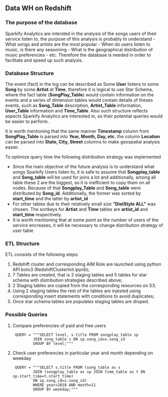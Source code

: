 ## **Data WH on Redshift**


### The purpose of the database

Sparkify Analytics are intersted in the analysis of the songs users of their service listen to, the purpose of this analysis is probably to understand
    - What songs and artists are the most popular
    - When do users listen to music, is there any seasoning
    - What is the geographical distribution of music preferencies
    - etc.
Therefore the database is needed in order to facilitate and speed up such analysis.


### Database Structure

The event (fact) in the log can be described as Some **User** listens to some **Song** by some **Artist** at **Time**,  therefore it is logical to use Star Schema, where the fact table (**SongPlay_Table**) would contain information on the events and a series of dimension tables would contain details of theses events, such as **Song_Table** description, **Artist_Table** information, **User_Table** information and **Time_Table**. Also such structure reflects aspects Sparkify Analytics are interested in, so their potential queries would be easier to perform.

It is worth mentioning that the same manner **Timestamp** column from **SongPlay_Table** is parsed into **Year, Month, Day, etc.** the column **Location** can be parsed into **State, City, Street** columns to make geospatial analysis easier.

To optimize query time the following distribution strategy was implemented

 - Since the main objective of the future analysis is to understand what songs Sparkify Users listen to, it is safe to assume that **Songplay_table** and **Song_table** will be used for joins a lot and additionally, among all table these 2 are the biggest, so it is inefficient to copy them on all nodes. Because of that **Songplay_Table** and **Song_table** were distributed by **Song_id**. Additionally, the former was sorted by **start_time** and the latter by **artist_id**
 - For other tables due to their relatively small size **"DistStyle ALL"** was chosen. The sortkeys for **Artist** and **Time** tables are **artist_id** and **start_time** respectively.
 - It is worth mentioning that at some point as the number of users of the service encreases, it will be necessary to change distribution strategy of user table


### ETL Structure

ETL consists of the following steps:
1. Redshift cluster and corresponding AIM Role are launched using python API boto3 (RedshiftClusterInit.ipynb);
2. 7 Tables are created, that is 2 staging tables and 5 tables for star schema with distribution strategies described above;
3. 2 Staging tables are copied from the corresponding resources on S3;
4. Using 2 staging tables the rest of the tables are injested using corresponding insert statements with conditions to avoid duplicates;
5. Once star schema tables are populates staging tables are droped.


### Possible Queries

1. Compare preferencies of paid and free users

        QUERY = """SELECT level, s.title FROM songplay_table sp
                JOIN song_table s ON sp.song_id=s.song_id
                GROUP BY level;"""

2. Check user preferencies in particular year and month depending on weekday

        QUERY = """SELECT s.title FROM (song_table as s
                JOIN (songplay_table as sp JOIN time_table as t ON sp.start_time=t.start_time)
                ON sp.song_id=s.song_id)
                WHERE year=2018 AND month=11
                GROUP BY weekday;"""
    